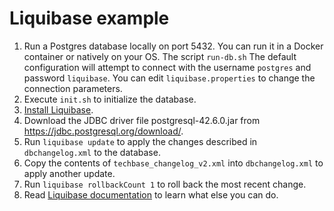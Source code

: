 # Liquibase example

1. Run a Postgres database locally on port 5432. You can run it in a Docker container or natively on your OS. The script `run-db.sh` The default configuration will attempt to connect with the username `postgres` and password `liquibase`. You can edit `liquibase.properties` to change the connection parameters.
2. Execute `init.sh` to initialize the database.
3. [Install Liquibase](https://www.liquibase.com/download).
3. Download the JDBC driver file postgresql-42.6.0.jar from https://jdbc.postgresql.org/download/.
4. Run `liquibase update` to apply the changes described in `dbchangelog.xml` to the database.
5. Copy the contents of `techbase_changelog_v2.xml` into `dbchangelog.xml` to apply another update.
6. Run `liquibase rollbackCount 1` to roll back the most recent change.
7. Read [Liquibase documentation](https://docs.liquibase.com/home.html) to learn what else you can do.
